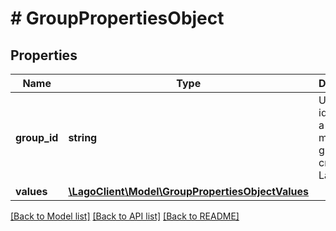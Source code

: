 # # GroupPropertiesObject

## Properties

Name | Type | Description | Notes
------------ | ------------- | ------------- | -------------
**group_id** | **string** | Unique identifier of a billable metric group, created by Lago. |
**values** | [**\LagoClient\Model\GroupPropertiesObjectValues**](GroupPropertiesObjectValues.md) |  |

[[Back to Model list]](../../README.md#models) [[Back to API list]](../../README.md#endpoints) [[Back to README]](../../README.md)
